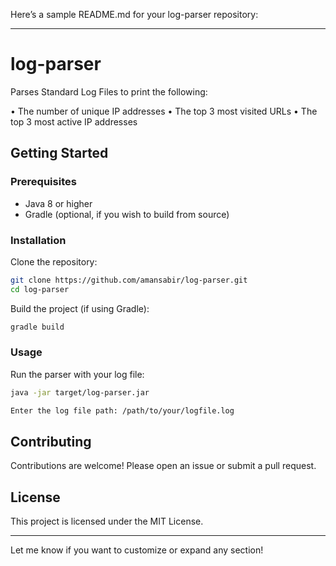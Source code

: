 Here’s a sample README.md for your log-parser repository:

---

# log-parser

Parses Standard Log Files to print the following:

• The number of unique IP addresses
• The top 3 most visited URLs
• The top 3 most active IP addresses

## Getting Started

### Prerequisites

- Java 8 or higher
- Gradle (optional, if you wish to build from source)

### Installation

Clone the repository:

```bash
git clone https://github.com/amansabir/log-parser.git
cd log-parser
```

Build the project (if using Gradle):

```bash
gradle build
```

### Usage

Run the parser with your log file:

```bash
java -jar target/log-parser.jar 

Enter the log file path: /path/to/your/logfile.log
```

## Contributing

Contributions are welcome! Please open an issue or submit a pull request.

## License

This project is licensed under the MIT License.

---

Let me know if you want to customize or expand any section!
